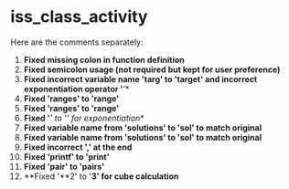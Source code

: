 # iss_class_activity
Here are the comments separately:  

1. **Fixed missing colon in function definition**  
2. **Fixed semicolon usage (not required but kept for user preference)**  
3. **Fixed incorrect variable name 'targ' to 'target' and incorrect exponentiation operator '***'**  
4. **Fixed 'ranges' to 'range'**  
5. **Fixed 'ranges' to 'range'**  
6. **Fixed '***' to '**' for exponentiation**  
7. **Fixed variable name from 'solutions' to 'sol' to match original**  
8. **Fixed variable name from 'solutions' to 'sol' to match original**  
9. **Fixed incorrect ',' at the end**  
10. **Fixed 'printf' to 'print'**  
11. **Fixed 'pair' to 'pairs'**  
12. **Fixed '**2' to '**3' for cube calculation**  
